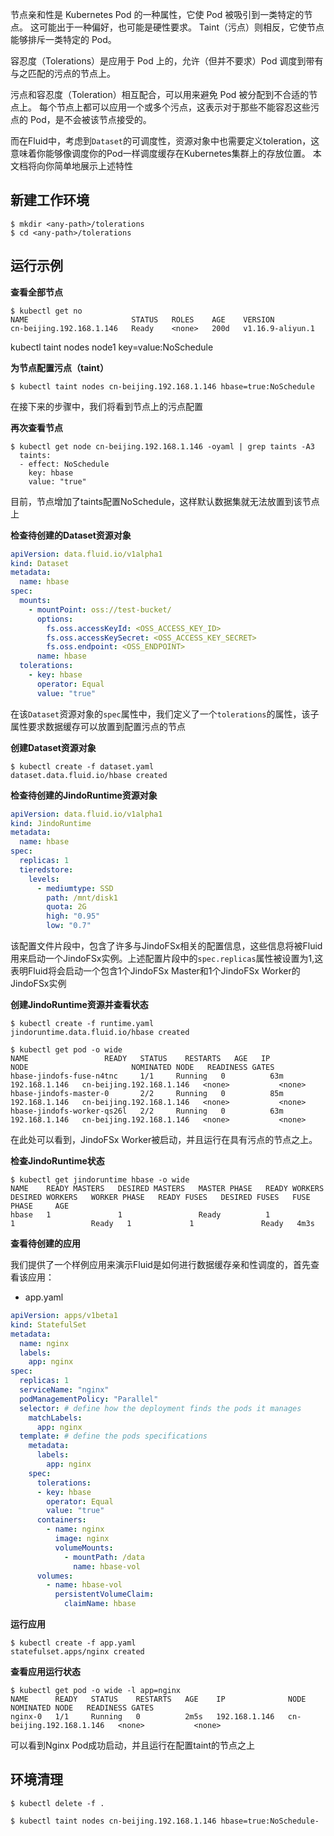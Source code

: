 节点亲和性是 Kubernetes Pod 的一种属性，它使 Pod 被吸引到一类特定的节点。 这可能出于一种偏好，也可能是硬性要求。 Taint（污点）则相反，它使节点能够排斥一类特定的 Pod。


容忍度（Tolerations）是应用于 Pod 上的，允许（但并不要求）Pod 调度到带有与之匹配的污点的节点上。


污点和容忍度（Toleration）相互配合，可以用来避免 Pod 被分配到不合适的节点上。 每个节点上都可以应用一个或多个污点，这表示对于那些不能容忍这些污点的 Pod，是不会被该节点接受的。


而在Fluid中，考虑到`Dataset`的可调度性，资源对象中也需要定义toleration，这意味着你能够像调度你的Pod一样调度缓存在Kubernetes集群上的存放位置。
本文档将向你简单地展示上述特性


## 新建工作环境


```shell
$ mkdir <any-path>/tolerations
$ cd <any-path>/tolerations
```


## 运行示例


**查看全部节点**


```shell
$ kubectl get no
NAME                       STATUS   ROLES    AGE    VERSION
cn-beijing.192.168.1.146   Ready    <none>   200d   v1.16.9-aliyun.1
```


kubectl taint nodes node1 key=value:NoSchedule


**为节点配置污点（taint）**


```shell
$ kubectl taint nodes cn-beijing.192.168.1.146 hbase=true:NoSchedule
```


在接下来的步骤中，我们将看到节点上的污点配置


**再次查看节点**


```shell
$ kubectl get node cn-beijing.192.168.1.146 -oyaml | grep taints -A3
  taints:
  - effect: NoSchedule
    key: hbase
    value: "true"
```


目前，节点增加了taints配置NoSchedule，这样默认数据集就无法放置到该节点上


**检查待创建的Dataset资源对象**


```yaml
apiVersion: data.fluid.io/v1alpha1
kind: Dataset
metadata:
  name: hbase
spec:
  mounts:
    - mountPoint: oss://test-bucket/
      options:
        fs.oss.accessKeyId: <OSS_ACCESS_KEY_ID>
        fs.oss.accessKeySecret: <OSS_ACCESS_KEY_SECRET>
        fs.oss.endpoint: <OSS_ENDPOINT> 
      name: hbase
  tolerations:
    - key: hbase 
      operator: Equal 
      value: "true" 
```


在该`Dataset`资源对象的`spec`属性中，我们定义了一个`tolerations`的属性，该子属性要求数据缓存可以放置到配置污点的节点


**创建Dataset资源对象**


```shell
$ kubectl create -f dataset.yaml
dataset.data.fluid.io/hbase created
```


**检查待创建的JindoRuntime资源对象**


```yaml
apiVersion: data.fluid.io/v1alpha1
kind: JindoRuntime
metadata:
  name: hbase
spec:
  replicas: 1
  tieredstore:
    levels:
      - mediumtype: SSD
        path: /mnt/disk1
        quota: 2G
        high: "0.95"
        low: "0.7"
```


该配置文件片段中，包含了许多与JindoFSx相关的配置信息，这些信息将被Fluid用来启动一个JindoFSx实例。上述配置片段中的`spec.replicas`属性被设置为1,这表明Fluid将会启动一个包含1个JindoFSx Master和1个JindoFSx Worker的JindoFSx实例


**创建JindoRuntime资源并查看状态**


```shell
$ kubectl create -f runtime.yaml
jindoruntime.data.fluid.io/hbase created

$ kubectl get pod -o wide
NAME                 READY   STATUS    RESTARTS   AGE   IP              NODE                       NOMINATED NODE   READINESS GATES
hbase-jindofs-fuse-n4tnc     1/1     Running   0          63m   192.168.1.146   cn-beijing.192.168.1.146   <none>           <none>
hbase-jindofs-master-0       2/2     Running   0          85m   192.168.1.146   cn-beijing.192.168.1.146   <none>           <none>
hbase-jindofs-worker-qs26l   2/2     Running   0          63m   192.168.1.146   cn-beijing.192.168.1.146   <none>           <none>
```


在此处可以看到，JindoFSx Worker被启动，并且运行在具有污点的节点之上。


**检查JindoRuntime状态**


```shell
$ kubectl get jindoruntime hbase -o wide
NAME    READY MASTERS   DESIRED MASTERS   MASTER PHASE   READY WORKERS   DESIRED WORKERS   WORKER PHASE   READY FUSES   DESIRED FUSES   FUSE PHASE     AGE
hbase   1               1                 Ready          1               1                 Ready   1             1               Ready   4m3s
```


**查看待创建的应用**


我们提供了一个样例应用来演示Fluid是如何进行数据缓存亲和性调度的，首先查看该应用：

- app.yaml
```yaml
apiVersion: apps/v1beta1
kind: StatefulSet
metadata:
  name: nginx
  labels:
    app: nginx
spec:
  replicas: 1
  serviceName: "nginx"
  podManagementPolicy: "Parallel"
  selector: # define how the deployment finds the pods it manages
    matchLabels:
      app: nginx
  template: # define the pods specifications
    metadata:
      labels:
        app: nginx
    spec:
      tolerations:
      - key: hbase 
        operator: Equal 
        value: "true" 
      containers:
        - name: nginx
          image: nginx
          volumeMounts:
            - mountPath: /data
              name: hbase-vol
      volumes:
        - name: hbase-vol
          persistentVolumeClaim:
            claimName: hbase
```


**运行应用**


```shell
$ kubectl create -f app.yaml
statefulset.apps/nginx created
```


**查看应用运行状态**


```shell
$ kubectl get pod -o wide -l app=nginx
NAME      READY   STATUS    RESTARTS   AGE    IP              NODE                       NOMINATED NODE   READINESS GATES
nginx-0   1/1     Running   0          2m5s   192.168.1.146   cn-beijing.192.168.1.146   <none>           <none>
```


可以看到Nginx Pod成功启动，并且运行在配置taint的节点之上


## 环境清理


```shell
$ kubectl delete -f .

$ kubectl taint nodes cn-beijing.192.168.1.146 hbase=true:NoSchedule-
```
